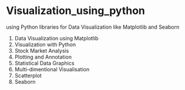 # Visualization_using_python
using Python libraries for Data Visualization like Matplotlib and Seaborn

1. Data Visualization using Matplotlib
2. Visualization with Python
3. Stock Market Analysis
4. Plotting and Annotation
5. Statistical Data Graphics
6. Multi-dimentional Visualisation
7. Scatterplot
8. Seaborn